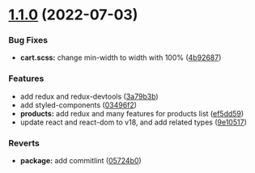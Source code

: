 # [1.1.0](https://github.com/allbertuu/sneakers/compare/v1.0.0...v1.1.0) (2022-07-03)


### Bug Fixes

* **cart.scss:** change min-width to width with 100% ([4b92687](https://github.com/allbertuu/sneakers/commit/4b92687bd9b452c0643a08f485da0255d591b833))


### Features

* add redux and redux-devtools ([3a79b3b](https://github.com/allbertuu/sneakers/commit/3a79b3b8b5c878c1b05ef45451942afa59751139))
* add styled-components ([03496f2](https://github.com/allbertuu/sneakers/commit/03496f2fc01e853473a72528daba989261c31c91))
* **products:** add redux and many features for products list ([ef5dd59](https://github.com/allbertuu/sneakers/commit/ef5dd596b2b64adff16cbc8cd1c84744a4a9928b))
* update react and react-dom to v18, and add related types ([9e10517](https://github.com/allbertuu/sneakers/commit/9e105173fd63f8f104f8de34e0c31c2986be15be))


### Reverts

* **package:** add commitlint ([05724b0](https://github.com/allbertuu/sneakers/commit/05724b083d3c5cb8bfbcb08ffb3653619364c11c))
